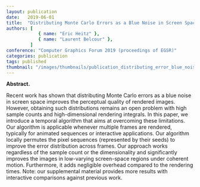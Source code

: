 ```yaml
---
layout: publication
date:   2019-06-01
title:  "Distributing Monte Carlo Errors as a Blue Noise in Screen Space by Permuting Pixel Seeds Between Frames"
authors: [
            { name: "Eric Heitz" },
            { name: "Laurent Belcour" },
         ]
conference: "Computer Graphics Forum 2019 (proceedings of EGSR)"
categories: publication
tags: published
thumbnail: "/images/thumbnails/publication_distributing_error_blue_noise_animation.png"
---
```


<p>
<strong>Abstract.</strong>

Recent work has shown that distributing Monte Carlo errors as a blue noise in screen space improves the perceptual quality of rendered images. However, obtaining such distributions remains an open problem with high sample counts and high-dimensional rendering integrals. In this paper, we introduce a temporal algorithm that aims at overcoming these limitations. Our algorithm is applicable whenever multiple frames are rendered, typically for animated sequences or interactive applications. Our algorithm locally permutes the pixel sequences (represented by their seeds) to improve the error distribution across frames. Our approach works regardless of the sample count or the dimensionality and significantly improves the images in low-varying screen-space regions under coherent motion. Furthermore, it adds negligible overhead compared to the rendering times. Note: our supplemental material provides more results with interactive comparisons against previous work.
</p>

